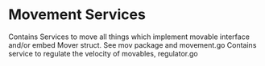 # Movement Services

Contains Services to move all things which implement movable interface and/or embed Mover struct. See mov package and movement.go
Contains service to regulate the velocity of movables, regulator.go
